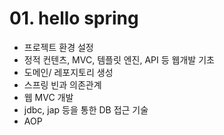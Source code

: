 # 01. hello spring

- 프로젝트 환경 설정
- 정적 컨텐츠, MVC, 템플릿 엔진, API 등 웹개발 기초
- 도메인/ 레포지토리 생성
- 스프링 빈과 의존관계
- 웹 MVC 개발
- jdbc, jap 등을 통한 DB 접근 기술
- AOP
